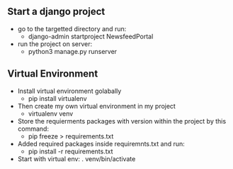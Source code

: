 ## Start a django project
- go to the targetted directory and run: 
    - django-admin startproject NewsfeedPortal
- run the project on server:
    - python3 manage.py runserver

## Virtual Environment
- Install virtual environment golabally
    - pip install virtualenv
- Then create my own virtual environment in my project
    - virtualenv venv
- Store the requierments packages with version within the project by this command:
    - pip freeze > requirements.txt
- Added required packages inside requiremnts.txt and run:
    - pip install -r requirements.txt
- Start with virtual env: . venv/bin/activate

